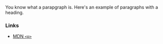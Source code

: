 You know what a parapgraph is. Here's an example of paragraphs with a heading.

### Links
  - [MDN `<p>`](https://developer.mozilla.org/docs/Web/HTML/Element/p)
